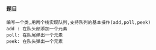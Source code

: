 #### 题目
    编写一个类,用两个栈实现队列,支持队列的基本操作(add,poll,peek)
    add : 在队头部添加一个元素
    poll: 在队尾弹出一个元素
    peek: 在队头弹出一个元素
    
#### 